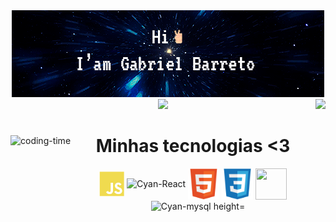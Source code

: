 <div align="center"> 
 <img src="./src/img/github.gif" />
 </div>
<div align="center"> 
 <img height="150em" src="https://github-readme-stats.vercel.app/api?username=Cyacer&theme=prussian&show_icons=true"/>
 <img align="right" height="150em" src="https://github-readme-stats.vercel.app/api/top-langs/?username=Cyacer&theme=prussian&layout=compact"/>
</div>
 
 ##
 
<div align="center">
  <div style="display: inline_block">
    <img align="left" height="250" alt="coding-time" src="coding.gif">
    <h1 align="center"> Minhas tecnologias <3 </h1>
    <img align="center" alt="Cyan-Js" height="40"idth="50" src="https://raw.githubusercontent.com/devicons/devicon/master/icons/javascript/javascript-plain.svg">
    <img align="center" alt="Cyan-React" height="50" width="50" <img src="https://cdn.jsdelivr.net/gh/devicons/devicon/icons/sass/sass-original.svg"/>
    <img align="center" alt="Cyan-HTML" height="50" width="50" src="https://raw.githubusercontent.com/devicons/devicon/master/icons/html5/html5-original.svg">
    <img align="center" alt="Cyan-CSS" height="50" width="50" src="https://raw.githubusercontent.com/devicons/devicon/master/icons/css3/css3-original.svg">
    <img align="center" alt"Cyab-Next" height="50" width="50" src="https://cdn.jsdelivr.net/gh/devicons/devicon/icons/nextjs/nextjs-original.svg">
    <img align="center" alt="Cyan-mysql height="50" width="50" src="https://cdn.jsdelivr.net/gh/devicons/devicon/icons/mysql/mysql-original-wordmark.svg" />
  </div>
</div>
  
##


